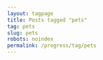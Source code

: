```yaml
---
layout: tagpage
title: Posts tagged "pets"
tag: pets
slug: pets
robots: noindex
permalink: /progress/tag/pets
---
```

